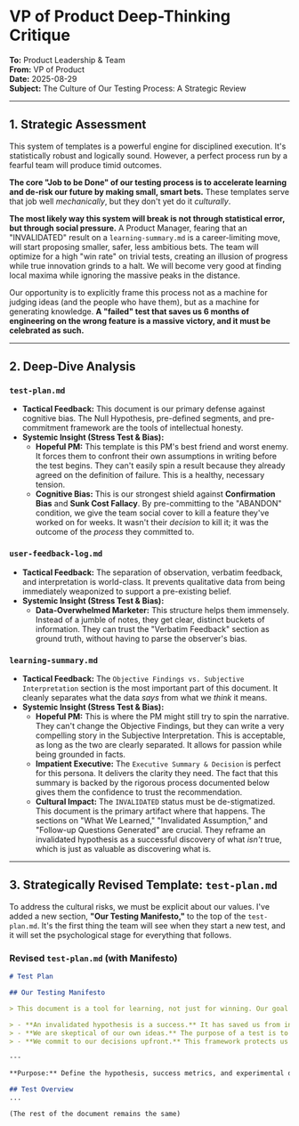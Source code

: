 # VP of Product Deep-Thinking Critique

**To:** Product Leadership & Team  
**From:** VP of Product  
**Date:** 2025-08-29  
**Subject:** The Culture of Our Testing Process: A Strategic Review

---

## 1. Strategic Assessment

This system of templates is a powerful engine for disciplined execution. It's statistically robust and logically sound. However, a perfect process run by a fearful team will produce timid outcomes. 

**The core "Job to be Done" of our testing process is to accelerate learning and de-risk our future by making small, smart bets.** These templates serve that job well *mechanically*, but they don't yet do it *culturally*. 

**The most likely way this system will break is not through statistical error, but through social pressure.** A Product Manager, fearing that an "INVALIDATED" result on a `learning-summary.md` is a career-limiting move, will start proposing smaller, safer, less ambitious bets. The team will optimize for a high "win rate" on trivial tests, creating an illusion of progress while true innovation grinds to a halt. We will become very good at finding local maxima while ignoring the massive peaks in the distance.

Our opportunity is to explicitly frame this process not as a machine for judging ideas (and the people who have them), but as a machine for generating knowledge. **A "failed" test that saves us 6 months of engineering on the wrong feature is a massive victory, and it must be celebrated as such.**

---

## 2. Deep-Dive Analysis

### `test-plan.md`

*   **Tactical Feedback:** This document is our primary defense against cognitive bias. The Null Hypothesis, pre-defined segments, and pre-commitment framework are the tools of intellectual honesty.
*   **Systemic Insight (Stress Test & Bias):**
    *   **Hopeful PM:** This template is this PM's best friend and worst enemy. It forces them to confront their own assumptions in writing before the test begins. They can't easily spin a result because they already agreed on the definition of failure. This is a healthy, necessary tension.
    *   **Cognitive Bias:** This is our strongest shield against **Confirmation Bias** and **Sunk Cost Fallacy**. By pre-committing to the "ABANDON" condition, we give the team social cover to kill a feature they've worked on for weeks. It wasn't their *decision* to kill it; it was the outcome of the *process* they committed to.

### `user-feedback-log.md`

*   **Tactical Feedback:** The separation of observation, verbatim feedback, and interpretation is world-class. It prevents qualitative data from being immediately weaponized to support a pre-existing belief.
*   **Systemic Insight (Stress Test & Bias):**
    *   **Data-Overwhelmed Marketer:** This structure helps them immensely. Instead of a jumble of notes, they get clear, distinct buckets of information. They can trust the "Verbatim Feedback" section as ground truth, without having to parse the observer's bias.

### `learning-summary.md`

*   **Tactical Feedback:** The `Objective Findings vs. Subjective Interpretation` section is the most important part of this document. It cleanly separates what the data *says* from what we *think* it means.
*   **Systemic Insight (Stress Test & Bias):**
    *   **Hopeful PM:** This is where the PM might still try to spin the narrative. They can't change the Objective Findings, but they can write a very compelling story in the Subjective Interpretation. This is acceptable, as long as the two are clearly separated. It allows for passion while being grounded in facts.
    *   **Impatient Executive:** The `Executive Summary & Decision` is perfect for this persona. It delivers the clarity they need. The fact that this summary is backed by the rigorous process documented below gives them the confidence to trust the recommendation.
    *   **Cultural Impact:** The `INVALIDATED` status must be de-stigmatized. This document is the primary artifact where that happens. The sections on "What We Learned," "Invalidated Assumption," and "Follow-up Questions Generated" are crucial. They reframe an invalidated hypothesis as a successful discovery of what *isn't* true, which is just as valuable as discovering what is.

---

## 3. Strategically Revised Template: `test-plan.md`

To address the cultural risks, we must be explicit about our values. I've added a new section, **"Our Testing Manifesto,"** to the top of the `test-plan.md`. It's the first thing the team will see when they start a new test, and it will set the psychological stage for everything that follows.

### Revised `test-plan.md` (with Manifesto)

```markdown
# Test Plan

## Our Testing Manifesto

> This document is a tool for learning, not just for winning. Our goal is to make smart bets and accelerate our understanding of our users. We value intellectual honesty, and we celebrate learning from our results, especially when they prove us wrong.

> - **An invalidated hypothesis is a success.** It has saved us from investing in the wrong thing. We celebrate the learning.
> - **We are skeptical of our own ideas.** The purpose of a test is to try to *kill* our idea, not to confirm it. The null hypothesis is our default assumption.
> - **We commit to our decisions upfront.** This framework protects us from our own biases. We will honor the outcome we agreed to.

---

**Purpose:** Define the hypothesis, success metrics, and experimental design to enable objective decision-making through controlled testing.

## Test Overview
...

(The rest of the document remains the same)
```
